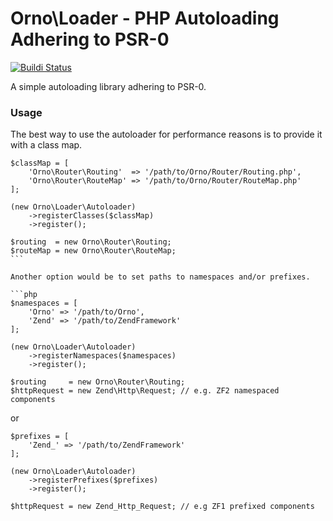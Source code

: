 # Orno\Loader - PHP Autoloading Adhering to PSR-0

[![Buildi Status](https://travis-ci.org/orno/loader.png?branch=master)](https://travis-ci.org/orno/loader)

A simple autoloading library adhering to PSR-0.

### Usage

The best way to use the autoloader for performance reasons is to provide it with a class map.

    $classMap = [
        'Orno\Router\Routing'  => '/path/to/Orno/Router/Routing.php',
        'Orno\Router\RouteMap' => '/path/to/Orno/Router/RouteMap.php'
    ];

    (new Orno\Loader\Autoloader)
        ->registerClasses($classMap)
        ->register();

    $routing  = new Orno\Router\Routing;
    $routeMap = new Orno\Router\RouteMap;
    ```

    Another option would be to set paths to namespaces and/or prefixes.

    ```php
    $namespaces = [
        'Orno' => '/path/to/Orno',
        'Zend' => '/path/to/ZendFramework'
    ];

    (new Orno\Loader\Autoloader)
        ->registerNamespaces($namespaces)
        ->register();

    $routing     = new Orno\Router\Routing;
    $httpRequest = new Zend\Http\Request; // e.g. ZF2 namespaced components

or

    $prefixes = [
        'Zend_' => '/path/to/ZendFramework'
    ];

    (new Orno\Loader\Autoloader)
        ->registerPrefixes($prefixes)
        ->register();

    $httpRequest = new Zend_Http_Request; // e.g ZF1 prefixed components